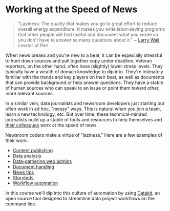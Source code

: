 # Working at the Speed of News

> "Laziness: The quality that makes you go to great effort to reduce overall energy expenditure. It makes you write labor-saving programs that other people will find useful and document what you wrote so you don't have to answer so many questions about it." ~ [Larry Wall](http://threevirtues.com/), creator of Perl 

When news breaks and you're new to a beat, it can be especially stressful to hunt down sources and pull together copy under deadline. Veteran reporters, on the other hand, often have (slightly) lower stress levels. They typically have a wealth of domain
knowledge to dip into. They're intimately familiar with the trends and key players on their beat, as well as documents that can provide background or help answer questions. They have a stable of human sources who can speak to an issue or point them toward other, more relevant sources.

In a similar vein, data journalists and newsroom developers just starting out often work in ad hoc, "messy" ways. This is natural when you join a team, learn a new technology, etc. But over time, these technical-minded journalists build up a stable of tools and resources to help themselves and [their colleagues][] work at the speed of news. 

Newsroom coders make a virtue of "laziness." Here are a few examples of their work:

* [Content publishing](https://tarbell.readthedocs.io/en/1.0.10/)
* [Data analysis](https://agate.readthedocs.io/en/1.6.1/)
* [Data-gathering web admins](https://docs.djangoproject.com/en/3.0/ref/contrib/admin/)
* [Document handling](https://www.documentcloud.org/)
* [News tips](https://newsklaxon.org/)
* [Storybots](https://slate.com/technology/2014/03/quakebot-los-angeles-times-robot-journalist-writes-article-on-la-earthquake.html)
* [Workflow automation](https://datakit.ap.org)

[their colleagues]: https://www.nytimes.com/2019/03/26/reader-center/times-documents-reporters-cohen.html

In this course we'll dip into this culture of automation by using [Datakit](datakit.md), an open source tool designed to streamline data project workflows on the command line.